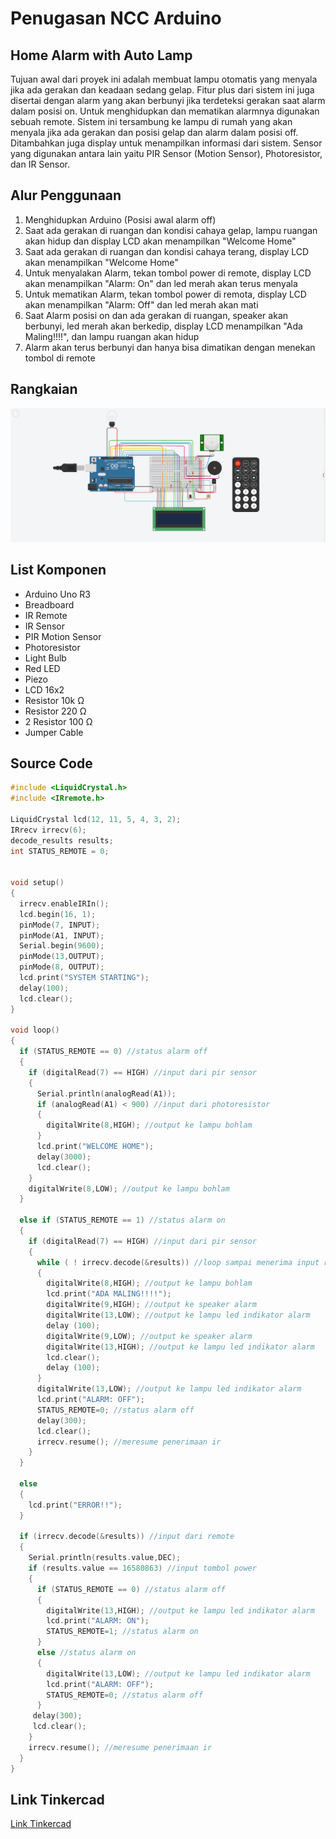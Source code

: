 # Penugasan NCC Arduino

## Home Alarm with Auto Lamp

Tujuan awal dari proyek ini adalah membuat lampu otomatis yang menyala jika ada gerakan dan keadaan sedang gelap. Fitur plus dari sistem ini juga disertai dengan alarm yang akan berbunyi jika terdeteksi gerakan saat alarm dalam posisi on. Untuk menghidupkan dan mematikan alarmnya digunakan sebuah remote. Sistem ini tersambung ke lampu di rumah yang akan menyala jika ada gerakan dan posisi gelap dan alarm dalam posisi off. Ditambahkan juga display untuk menampilkan informasi dari sistem. Sensor yang digunakan antara lain yaitu PIR Sensor (Motion Sensor), Photoresistor, dan IR Sensor. 

## Alur Penggunaan

1. Menghidupkan Arduino (Posisi awal alarm off)
2. Saat ada gerakan di ruangan dan kondisi cahaya gelap, lampu ruangan akan hidup dan display LCD akan menampilkan "Welcome Home"
3. Saat ada gerakan di ruangan dan kondisi cahaya terang, display LCD akan menampilkan "Welcome Home"
4. Untuk menyalakan Alarm, tekan tombol power di remote, display LCD akan menampilkan "Alarm: On" dan led merah akan terus menyala
5. Untuk mematikan Alarm, tekan tombol power di remota, display LCD akan menampilkan "Alarm: Off" dan led merah akan mati
6. Saat Alarm posisi on dan ada gerakan di ruangan, speaker akan berbunyi, led merah akan berkedip, display LCD menampilkan "Ada Maling!!!!", dan lampu ruangan akan hidup
7. Alarm akan terus berbunyi dan hanya bisa dimatikan dengan menekan tombol di remote


## Rangkaian

![Gambar Rangkaian](/SS__NCC_Aflah.png)

## List Komponen

- Arduino Uno R3
- Breadboard
- IR Remote
- IR Sensor
- PIR Motion Sensor
- Photoresistor
- Light Bulb
- Red LED
- Piezo
- LCD 16x2
- Resistor 10k Ω
- Resistor 220 Ω
- 2 Resistor 100 Ω
- Jumper Cable

## Source Code

``` c
#include <LiquidCrystal.h>
#include <IRremote.h>

LiquidCrystal lcd(12, 11, 5, 4, 3, 2);
IRrecv irrecv(6);
decode_results results;
int STATUS_REMOTE = 0;


void setup() 
{
  irrecv.enableIRIn();
  lcd.begin(16, 1);
  pinMode(7, INPUT);
  pinMode(A1, INPUT);
  Serial.begin(9600);
  pinMode(13,OUTPUT);
  pinMode(8, OUTPUT);
  lcd.print("SYSTEM STARTING");
  delay(100);
  lcd.clear();
}

void loop()
{
  if (STATUS_REMOTE == 0) //status alarm off
  {
    if (digitalRead(7) == HIGH) //input dari pir sensor
    {
      Serial.println(analogRead(A1));
      if (analogRead(A1) < 900) //input dari photoresistor
      {
        digitalWrite(8,HIGH); //output ke lampu bohlam
      }
      lcd.print("WELCOME HOME");
      delay(3000);
      lcd.clear();
    }
    digitalWrite(8,LOW); //output ke lampu bohlam
  }
  
  else if (STATUS_REMOTE == 1) //status alarm on
  {
    if (digitalRead(7) == HIGH) //input dari pir sensor
    {
      while ( ! irrecv.decode(&results)) //loop sampai menerima input remote
      {
        digitalWrite(8,HIGH); //output ke lampu bohlam
        lcd.print("ADA MALING!!!!");
        digitalWrite(9,HIGH); //output ke speaker alarm
        digitalWrite(13,LOW); //output ke lampu led indikator alarm
        delay (100);
        digitalWrite(9,LOW); //output ke speaker alarm
        digitalWrite(13,HIGH); //output ke lampu led indikator alarm
        lcd.clear();
        delay (100);
      }
      digitalWrite(13,LOW); //output ke lampu led indikator alarm
      lcd.print("ALARM: OFF");
      STATUS_REMOTE=0; //status alarm off
      delay(300);
      lcd.clear();
      irrecv.resume(); //meresume penerimaan ir
    }
  }
  
  else
  {
    lcd.print("ERROR!!");
  }
  
  if (irrecv.decode(&results)) //input dari remote
  {
    Serial.println(results.value,DEC);
    if (results.value == 16580863) //input tombol power
    {
      if (STATUS_REMOTE == 0) //status alarm off
      {
        digitalWrite(13,HIGH); //output ke lampu led indikator alarm
        lcd.print("ALARM: ON");
        STATUS_REMOTE=1; //status alarm on
      }
      else //status alarm on
      {
        digitalWrite(13,LOW); //output ke lampu led indikator alarm
        lcd.print("ALARM: OFF");
        STATUS_REMOTE=0; //status alarm off
      }      
     delay(300);
     lcd.clear();
    }
    irrecv.resume(); //meresume penerimaan ir
  }
}
```

## Link Tinkercad

[Link Tinkercad](https://www.tinkercad.com/things/e0A9JvWHUpG)
